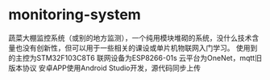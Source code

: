 # monitoring-system
蔬菜大棚监控系统（或别的地方监测），一个纯用模块堆砌的系统，没什么技术含量也没有创新性，但可以用于一些相关的课设或单片机物联网入门学习。
使用到的主控为STM32F103C8T6
联网设备为ESP8266-01s
云平台为OneNet，mqtt旧版本协议
安卓APP使用Android Studio开发，源代码同步上传
